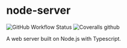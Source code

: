 # node-server

![GitHub Workflow Status](https://img.shields.io/github/workflow/status/palvikas5/node-server/CI?style=for-the-badge)
![Coveralls github](https://img.shields.io/coveralls/github/palvikas5/node-server?style=for-the-badge)

A web server built on Node.js with Typescript. 
